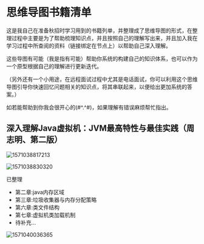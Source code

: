 # 思维导图书籍清单

这是我自己在准备秋招时学习用到的书籍列单，并整理成了思维导图的形式，在整理过程中主要是为了帮助梳理知识点，并且按照自己的理解写出来，并且加入我在学习过程中所查阅的资料（链接绑定在节点上）以帮助自己深入理解。

这些导图有可能（我是指有可能）帮助你系统的构建自己的知识体系，也可以作为一个原型根据自己的理解进行更新迭代。

（另外还有一个小用途，在远程面试过程中尤其是电话面试，你可以利用这个思维导图引导你快速回忆问题相关的知识点，将其串联起来，以便给出更加系统的答案。）

如若能帮助到你我会很开心的(#^.^#)，如果理解有错误麻烦帮忙指出。

## 深入理解Java虚拟机：JVM最高特性与最佳实践（周志明、第二版）

![1571038817213](https://github.com/lailoo/2019-on-campus-recruitment/blob/master/pic/1571038817213.png)

![1571038830320](https://github.com/lailoo/2019-on-campus-recruitment/blob/master/pic/1571038830320.png)

已整理

* 第二章:java内存区域
* 第三章:垃圾收集器与内存分配策略
* 第六章:类文件结构
* 第七章:虚拟机类加载机制
* 待补充...

![1571040036365](C:\Users\coyote\AppData\Roaming\Typora\typora-user-images\1571040036365.png)